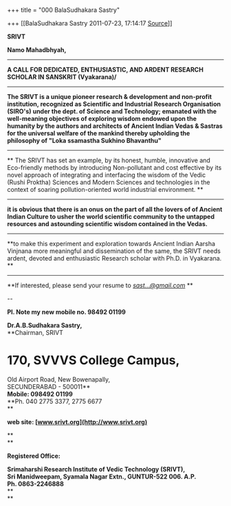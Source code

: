 +++
title = "000 BalaSudhakara Sastry"

+++
[[BalaSudhakara Sastry	2011-07-23, 17:14:17 [Source](https://groups.google.com/g/bvparishat/c/jS7iobamZw4)]]



**SRIVT**

**Namo Mahadbhyah,**

****

**A CALL FOR DEDICATED, ENTHUSIASTIC, AND ARDENT RESEARCH SCHOLAR IN SANSKRIT (Vyakarana)/**

****

**The SRIVT is a unique pioneer research & development and non-profit institution, recognized as Scientific and Industrial Research Organisation (SIRO's) under the dept. of Science and Technology; emanated with the well-meaning objectives of exploring wisdom endowed upon the humanity by the authors and architects of Ancient Indian Vedas & Sastras for the universal welfare of the mankind thereby upholding the philosophy of "Loka ssamastha Sukhino Bhavanthu"**

****

** The SRIVT has set an example, by its honest, humble, innovative and Eco-friendly methods by introducing Non-pollutant and cost effective by its novel approach of integrating and interfacing the wisdom of the Vedic (Rushi Proktha) Sciences and Modern Sciences and technologies in the context of soaring pollution-oriented world industrial environment. **

****

**it is obvious that there is an onus on the part of all the lovers of of Ancient Indian Culture to usher the world scientific community to the untapped resources and astounding scientific wisdom contained in the Vedas.**

****

**to make this experiment and exploration towards Ancient Indian Aarsha Vinjnana more meaningful and dissemination of the same, the SRIVT needs ardent, devoted and enthusiastic Research scholar with Ph.D. in Vyakarana. **

****

**If interested, please send your resume to *[sast...@gmail.com]()* **

  
--  

**Pl. Note my new mobile no. 98492 01199**

**Dr.A.B.Sudhakara Sastry,**  
**Chairman, SRIVT  
# 170, SVVVS College Campus,  
Old Airport Road, New Bowenapally,  
SECUNDERABAD - 500011**  
**Mobile: 098492 01199**  
**Ph. 040 2775 3377, 2775 6677  
**

**web site: [www.srivt.org](http://www.srivt.org)**

**  
**

**Registered Office:**

**Srimaharshi Research Institute of Vedic Technology (SRIVT),  
Sri Manidweepam, Syamala Nagar Extn., GUNTUR-522 006. A.P.  
Ph. 0863-2246888**  
**  
**  

  

